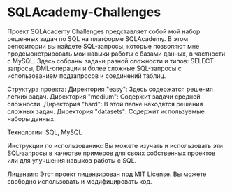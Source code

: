 # SQLAcademy-Challenges
Проект SQLAcademy Challenges представляет собой мой набор решенных задач по SQL на платформе SQLAcademy. В этом репозитории вы найдете SQL-запросы, которые позволяют мне продемонстрировать мои навыки работы с базами данных, в частности с MySQL. Здесь собраны задачи разной сложности и типов: SELECT-запросы, DML-операции и более сложные SQL-запросы с использованием подзапросов и соединений таблиц.

Структура проекта:
Директория "easy": Здесь содержатся решения легких задач.
Директория "medium": Содержит задачи средней сложности.
Директория "hard": В этой папке находятся решения сложных задач.
Директория "datasets": Содержит используемые наборы данных.

Технологии:
SQL, MySQL

Инструкции по использованию:
Вы можете изучать и использовать эти SQL-запросы в качестве примеров для своих собственных проектов или для улучшения навыков работы с SQL.

Лицензия:
Этот проект лицензирован под MIT License. Вы можете свободно использовать и модифицировать код.
